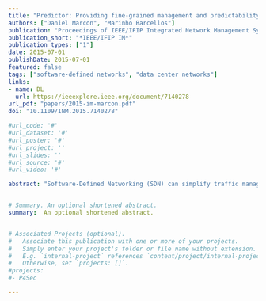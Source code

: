 ```yaml
---
title: "Predictor: Providing fine-grained management and predictability in multi-tenant datacenter networks"
authors: ["Daniel Marcon", "Marinho Barcellos"]
publication: "Proceedings of IEEE/IFIP Integrated Network Management Symposium (IEEE/IFIP IM)"
publication_short: "*IEEE/IFIP IM*"
publication_types: ["1"]
date: 2015-07-01
publishDate: 2015-07-01
featured: false
tags: ["software-defined networks", "data center networks"]
links:
- name: DL
  url: https://ieeexplore.ieee.org/document/7140278
url_pdf: "papers/2015-im-marcon.pdf"
doi: "10.1109/INM.2015.7140278"

#url_code: '#'
#url_dataset: '#'
#url_poster: '#'
#url_project: ''
#url_slides: ''
#url_source: '#'
#url_video: '#'

abstract: "Software-Defined Networking (SDN) can simplify traffic management in large-scale datacenter networks (DCNs). On one hand, it provides a robust method to address the challenge of performance interference (bandwidth sharing unfairness) in DCNs. On the other, its pragmatic implementation based on OpenFlow introduces scalability challenges, as it (a) adds latency for new flows (the controller must process hundreds of thousands of requests per second and install appropriate rules in switches); and (b) requires large flow tables in devices (DCNs can have more than 16 million distinct flows per second with different requirements and duration). To employ OpenFlow-based SDN in DCNs, recent work has proposed techniques that require hardware customization to keep up with the high dynamic traffic patterns of these networks. We make two key observations: providers do not need to control each flow individually (e.g., VM-to-VM), since they charge tenants based on the amount of resources consumed by applications; and congestion control in the intra-cloud network is expected to be proportional to the tenant's payment. Based on these insights, we introduce Predictor, a novel system for DCNs that enables fine-grained network management for providers, minimizes flow table size by controlling flows at application-layer and reduces flow setup time by proactively installing rules in switches. It also enables tenants to request and receive predictable network performance for both intra- and inter-application communication, with work- conserving bandwidth sharing. Evaluation results show that Predictor provides significant improvements against DevoFlow (reducing flow table size up to 87%) and offers predictable and guaranteed network performance for tenants."


# Summary. An optional shortened abstract.
summary:  An optional shortened abstract.


# Associated Projects (optional).
#   Associate this publication with one or more of your projects.
#   Simply enter your project's folder or file name without extension.
#   E.g. `internal-project` references `content/project/internal-project/index.md`.
#   Otherwise, set `projects: []`.
#projects:
#- P4Sec

---
```











